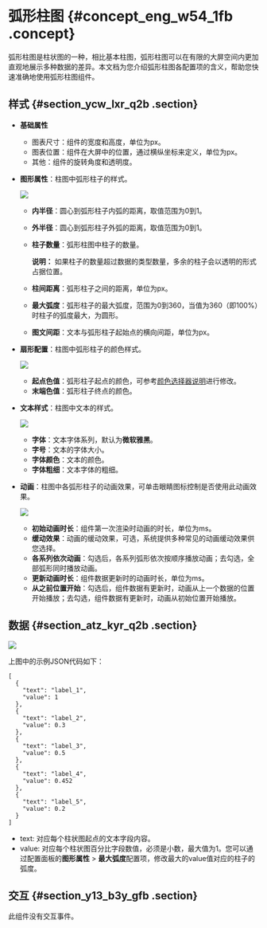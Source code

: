 # 弧形柱图 {#concept_eng_w54_1fb .concept}

弧形柱图是柱状图的一种，相比基本柱图，弧形柱图可以在有限的大屏空间内更加直观地展示多种数据的差异。本文档为您介绍弧形柱图各配置项的含义，帮助您快速准确地使用弧形柱图组件。

## 样式 {#section_ycw_lxr_q2b .section}

-   **基础属性** 

    -   图表尺寸：组件的宽度和高度，单位为px。
    -   图表位置：组件在大屏中的位置，通过横纵坐标来定义，单位为px。
    -   其他：组件的旋转角度和透明度。
-   **图形属性**：柱图中弧形柱子的样式。

    ![](http://static-aliyun-doc.oss-cn-hangzhou.aliyuncs.com/assets/img/20198/155893831911313_zh-CN.png)

    -   **内半径**：圆心到弧形柱子内弧的距离，取值范围为0到1。
    -   **外半径**：圆心到弧形柱子外弧的距离，取值范围为0到1。
    -   **柱子数量**：弧形柱图中柱子的数量。

        **说明：** 如果柱子的数量超过数据的类型数量，多余的柱子会以透明的形式占据位置。

    -   **柱间距离**：弧形柱子之间的距离，单位为px。
    -   **最大弧度**：弧形柱子的最大弧度，范围为0到360，当值为360（即100%）时柱子的弧度最大，为圆形。
    -   **图文间距**：文本与弧形柱子起始点的横向间距，单位为px。
-   **扇形配置**：柱图中弧形柱子的颜色样式。

    ![](http://static-aliyun-doc.oss-cn-hangzhou.aliyuncs.com/assets/img/20198/155893831911323_zh-CN.png)

    -   **起点色值**：弧形柱子起点的颜色，可参考[颜色选择器说明](intl.zh-CN/用户指南/组件指南/配置项说明.md#section_kdw_vj4_t2b)进行修改。
    -   **末端色值**：弧形柱子终点的颜色。
-   **文本样式**：柱图中文本的样式。

    ![](http://static-aliyun-doc.oss-cn-hangzhou.aliyuncs.com/assets/img/20198/155893831911324_zh-CN.png)

    -   **字体**：文本字体系列，默认为**微软雅黑**。
    -   **字号**：文本的字体大小。
    -   **字体颜色**：文本的颜色。
    -   **字体粗细**：文本字体的粗细。
-   **动画**：柱图中各弧形柱子的动画效果，可单击眼睛图标控制是否使用此动画效果。

    ![](http://static-aliyun-doc.oss-cn-hangzhou.aliyuncs.com/assets/img/20198/155893831921150_zh-CN.png)

    -   **初始动画时长**：组件第一次渲染时动画的时长，单位为ms。
    -   **缓动效果**：动画的缓动效果，可选，系统提供多种常见的动画缓动效果供您选择。
    -   **各系列依次动画**：勾选后，各系列弧形依次按顺序播放动画；去勾选，全部弧形同时播放动画。
    -   **更新动画时长**：组件数据更新时的动画时长，单位为ms。
    -   **从之前位置开始**：勾选后，组件数据有更新时，动画从上一个数据的位置开始播放；去勾选，组件数据有更新时，动画从初始位置开始播放。

## 数据 {#section_atz_kyr_q2b .section}

![](http://static-aliyun-doc.oss-cn-hangzhou.aliyuncs.com/assets/img/20198/155893831911326_zh-CN.png)

上图中的示例JSON代码如下：

``` {#codeblock_xin_3l6_obk}
[
  {
    "text": "label_1",
    "value": 1
  },
  {
    "text": "label_2",
    "value": 0.3
  },
  {
    "text": "label_3",
    "value": 0.5
  },
  {
    "text": "label_4",
    "value": 0.452
  },
  {
    "text": "label_5",
    "value": 0.2
  }
]
```

-   text: 对应每个柱状图起点的文本字段内容。
-   value: 对应每个柱状图百分比字段数值，必须是小数，最大值为1。您可以通过配置面板的**图形属性** \> **最大弧度**配置项，修改最大的value值对应的柱子的弧度。

## 交互 {#section_y13_b3y_gfb .section}

此组件没有交互事件。

